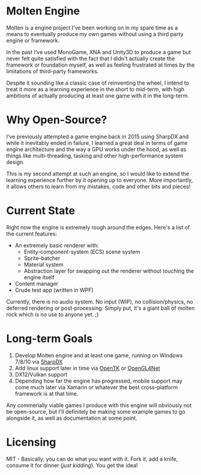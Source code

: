 # Molten Engine
Molten is a engine project I've been working on in my spare time as a means to eventually produce my own games without using a third party engine or framework.

In the past I've used MonoGame, XNA and Unity3D to produce a game but never felt quite satisfied with the fact that I didn't actually create the framework or foundation myself, as well as feeling frustrated at times by the limitations of third-party frameworks.

Despite it sounding like a classic case of reinventing the wheel, I intend to treat it more as a learning experience in the short to mid-term, with high ambitions of actually producing at least one game with it in the long-term.

# Why Open-Source?
I've previously attempted a game engine back in 2015 using SharpDX and while it inevitably ended in failure, I learned a great deal in terms of game engine architecture and the way a GPU works under the hood, as well as things like multi-threading, tasking and other high-performance system design.

This is my second attempt at such an engine, so I would like to extend the learning experience further by it opening up to everyone. More importantly, it allows others to learn from my mistakes, code and other bits and pieces!

# Current State
Right now the engine is extremely rough around the edges. Here's a list of the current features:
  * An extremely basic renderer with:
    * Entity-component-system (ECS) scene system
    * Sprite-batcher
    * Material system
    * Abstraction layer for swapping out the renderer without touching the engine itself
  * Content manager
  * Crude test app (written in WPF)
  

Currently, there is no audio system. No input (WIP), no collision/physics, no deferred rendering or post-processing.
Simply put, it's a giant ball of molten rock which is no use to anyone yet. ;)
  
  
# Long-term Goals
  1. Develop Molten engine and at least one game, running on Windows 7/8/10 via [SharpDX](http://sharpdx.org)
  2. Add linux support later in time via [OpenTK](https://opentk.github.io/) or [OpenGL4Net](https://sourceforge.net/projects/ogl4net/)
  3. DX12/Vulkan support
  4. Depending how far the engine has progressed, mobile support may come much later via Xamarin or whatever the best cross-platform framework is at that time.

Any commerially viable games I produce with this engine will obviously not be open-source, but I'll definitely be making some example games to go alongside it, as well as documentation at some point.

# Licensing
MIT - Basically, you can do what you want with it. Fork it, add a knife, consume it for dinner (*just kidding*). You get the idea!
